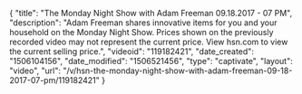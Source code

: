 {
    "title": "The Monday Night Show with Adam Freeman 09.18.2017 - 07 PM",
    "description": "Adam Freeman shares innovative items for you and your household on the Monday Night Show.  Prices shown on the previously recorded video may not represent the current price. View hsn.com to view the current selling price.",
    "videoid": "119182421",
    "date_created": "1506104156",
    "date_modified": "1506521456",
    "type": "captivate",
    "layout": "video",
    "url": "\/v\/hsn-the-monday-night-show-with-adam-freeman-09-18-2017-07-pm\/119182421"
}